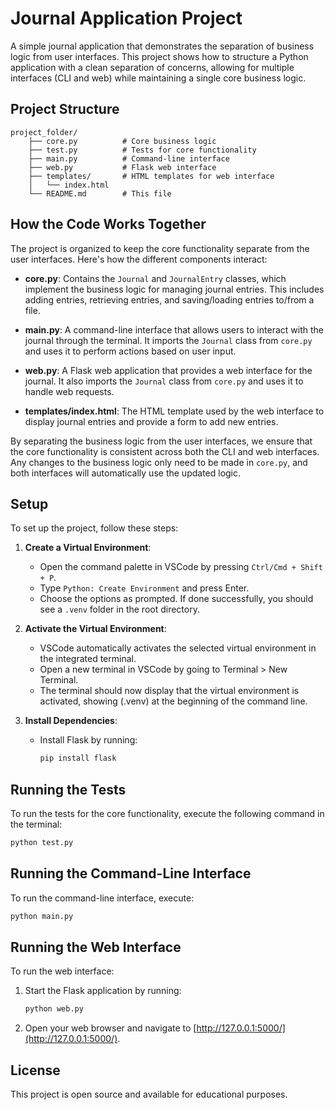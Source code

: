 # Journal Application Project

A simple journal application that demonstrates the separation of business logic from user interfaces. This project shows how to structure a Python application with a clean separation of concerns, allowing for multiple interfaces (CLI and web) while maintaining a single core business logic.

## Project Structure

```
project_folder/
    ├── core.py          # Core business logic
    ├── test.py          # Tests for core functionality
    ├── main.py          # Command-line interface
    ├── web.py           # Flask web interface
    ├── templates/       # HTML templates for web interface
    │   └── index.html
    └── README.md        # This file
```

## How the Code Works Together

The project is organized to keep the core functionality separate from the user interfaces. Here's how the different components interact:

- **core.py**: Contains the `Journal` and `JournalEntry` classes, which implement the business logic for managing journal entries. This includes adding entries, retrieving entries, and saving/loading entries to/from a file.

- **main.py**: A command-line interface that allows users to interact with the journal through the terminal. It imports the `Journal` class from `core.py` and uses it to perform actions based on user input.

- **web.py**: A Flask web application that provides a web interface for the journal. It also imports the `Journal` class from `core.py` and uses it to handle web requests.

- **templates/index.html**: The HTML template used by the web interface to display journal entries and provide a form to add new entries.

By separating the business logic from the user interfaces, we ensure that the core functionality is consistent across both the CLI and web interfaces. Any changes to the business logic only need to be made in `core.py`, and both interfaces will automatically use the updated logic.

## Setup

To set up the project, follow these steps:

1. **Create a Virtual Environment**:

   - Open the command palette in VSCode by pressing `Ctrl/Cmd + Shift + P`.
   - Type `Python: Create Environment` and press Enter.
   - Choose the options as prompted. If done successfully, you should see a `.venv` folder in the root directory.

2. **Activate the Virtual Environment**:

   - VSCode automatically activates the selected virtual environment in the integrated terminal.
   - Open a new terminal in VSCode by going to Terminal > New Terminal.
   - The terminal should now display that the virtual environment is activated, showing (.venv) at the beginning of the command line.

3. **Install Dependencies**:

   - Install Flask by running:
     ```bash
     pip install flask
     ```

## Running the Tests

To run the tests for the core functionality, execute the following command in the terminal:

```bash
python test.py
```

## Running the Command-Line Interface

To run the command-line interface, execute:

```bash
python main.py
```

## Running the Web Interface

To run the web interface:

1. Start the Flask application by running:

   ```bash
   python web.py
   ```

2. Open your web browser and navigate to [http://127.0.0.1:5000/](http://127.0.0.1:5000/).

## License

This project is open source and available for educational purposes.
